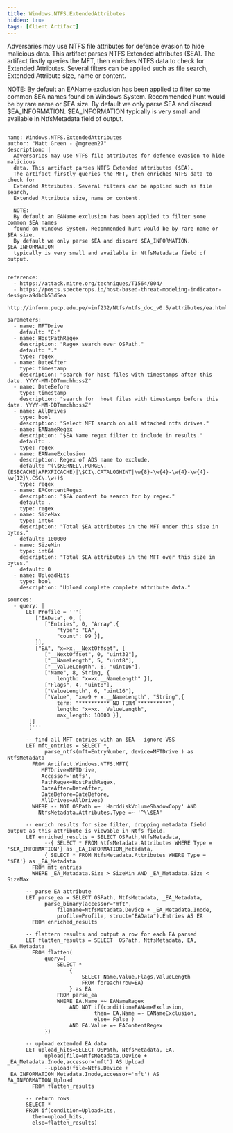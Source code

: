 ```yaml
---
title: Windows.NTFS.ExtendedAttributes
hidden: true
tags: [Client Artifact]
---
```


Adversaries may use NTFS file attributes for defence evasion to hide malicious
data. This artifact parses NTFS Extended attributes ($EA).
The artifact firstly queries the MFT, then enriches NTFS data to check for
Extended Attributes. Several filters can be applied such as file search,
Extended Attribute size, name or content.

NOTE:
By default an EAName exclusion has been applied to filter some common $EA names
found on Windows System. Recommended hunt would be by rare name or $EA size.
By default we only parse $EA and discard $EA_INFORMATION. $EA_INFORMATION
typically is very small and available in NtfsMetadata field of output.


<pre><code class="language-yaml">
name: Windows.NTFS.ExtendedAttributes
author: "Matt Green - @mgreen27"
description: |
  Adversaries may use NTFS file attributes for defence evasion to hide malicious
  data. This artifact parses NTFS Extended attributes ($EA).
  The artifact firstly queries the MFT, then enriches NTFS data to check for
  Extended Attributes. Several filters can be applied such as file search,
  Extended Attribute size, name or content.

  NOTE:
  By default an EAName exclusion has been applied to filter some common $EA names
  found on Windows System. Recommended hunt would be by rare name or $EA size.
  By default we only parse $EA and discard $EA_INFORMATION. $EA_INFORMATION
  typically is very small and available in NtfsMetadata field of output.


reference:
  - https://attack.mitre.org/techniques/T1564/004/
  - https://posts.specterops.io/host-based-threat-modeling-indicator-design-a9dbbb53d5ea
  - http://inform.pucp.edu.pe/~inf232/Ntfs/ntfs_doc_v0.5/attributes/ea.html

parameters:
  - name: MFTDrive
    default: "C:"
  - name: HostPathRegex
    description: "Regex search over OSPath."
    default: "."
    type: regex
  - name: DateAfter
    type: timestamp
    description: "search for host files with timestamps after this date. YYYY-MM-DDTmm:hh:ssZ"
  - name: DateBefore
    type: timestamp
    description: "search for  host files with timestamps before this date. YYYY-MM-DDTmm:hh:ssZ"
  - name: AllDrives
    type: bool
    description: "Select MFT search on all attached ntfs drives."
  - name: EANameRegex
    description: "$EA Name regex filter to include in results."
    default: .
    type: regex
  - name: EANameExclusion
    description: Regex of ADS name to exclude.
    default: ^(\$KERNEL\.PURGE\.(ESBCACHE|APPXFICACHE)|\$CI\.CATALOGHINT|\w{8}-\w{4}-\w{4}-\w{4}-\w{12}\.CSC\.\w+)$
    type: regex
  - name: EAContentRegex
    description: "$EA content to search for by regex."
    default: .
    type: regex
  - name: SizeMax
    type: int64
    description: "Total $EA attributes in the MFT under this size in bytes."
    default: 100000
  - name: SizeMin
    type: int64
    description: "Total $EA attributes in the MFT over this size in bytes."
    default: 0
  - name: UploadHits
    type: bool
    description: "Upload complete complete attribute data."

sources:
  - query: |
      LET Profile = '''[
         ["EAData", 0, [
            ["Entries", 0, "Array",{
                "type": "EA",
                "count": 99 }],
         ]],
         ["EA", "x=&gt;x.__NextOffset", [
            ["__NextOffset", 0, "uint32"],
            ["__NameLength", 5, "uint8"],
            ["__ValueLength", 6, "uint16"],
            ["Name", 8, String, {
                length: "x=&gt;x.__NameLength" }],
            ["Flags", 4, "uint8"],
            ["ValueLength", 6, "uint16"],
            ["Value", "x=&gt;9 + x.__NameLength", "String",{
                term: "********** NO TERM **********",
                length: "x=&gt;x.__ValueLength",
                max_length: 10000 }],
       ]]
       ]'''

      -- find all MFT entries with an $EA - ignore VSS
      LET mft_entries = SELECT *,
            parse_ntfs(mft=EntryNumber, device=MFTDrive ) as NtfsMetadata
        FROM Artifact.Windows.NTFS.MFT(
           MFTDrive=MFTDrive,
           Accessor='ntfs',
           PathRegex=HostPathRegex,
           DateAfter=DateAfter,
           DateBefore=DateBefore,
           AllDrives=AllDrives)
        WHERE -- NOT OSPath =~ 'HarddiskVolumeShadowCopy' AND
          NtfsMetadata.Attributes.Type =~ '^\\$EA'

      -- enrich results for size filter, dropping metadata field output as this attribute is viewable in Ntfs field.
      LET enriched_results = SELECT OSPath,NtfsMetadata,
            --{ SELECT * FROM NtfsMetadata.Attributes WHERE Type = '$EA_INFORMATION'} as _EA_INFORMATION_Metadata,
            { SELECT * FROM NtfsMetadata.Attributes WHERE Type = '$EA'} as _EA_Metadata
        FROM mft_entries
        WHERE _EA_Metadata.Size &gt; SizeMin AND _EA_Metadata.Size &lt; SizeMax

      -- parse EA attribute
      LET parse_ea = SELECT OSPath, NtfsMetadata, _EA_Metadata,
            parse_binary(accessor="mft",
                filename=NtfsMetadata.Device + _EA_Metadata.Inode,
                profile=Profile, struct="EAData").Entries AS EA
        FROM enriched_results

      -- flattern results and output a row for each EA parsed
      LET flatten_results = SELECT  OSPath, NtfsMetadata, EA, _EA_Metadata
        FROM flatten(
            query={
                SELECT *
                    {
                        SELECT Name,Value,Flags,ValueLength
                        FROM foreach(row=EA)
                    } as EA
                FROM parse_ea
                WHERE EA.Name =~ EANameRegex
                    AND NOT if(condition=EANameExclusion,
                            then= EA.Name =~ EANameExclusion,
                            else= False )
                    AND EA.Value =~ EAContentRegex
            })

      -- upload extended EA data
      LET upload_hits=SELECT OSPath, NtfsMetadata, EA,
            upload(file=NtfsMetadata.Device + _EA_Metadata.Inode,accessor='mft') AS Upload
            --upload(file=Ntfs.Device + _EA_INFORMATION_Metadata.Inode,accessor='mft') AS EA_INFORMATION_Upload
        FROM flatten_results

      -- return rows
      SELECT *
      FROM if(condition=UploadHits,
        then=upload_hits,
        else=flatten_results)

</code></pre>

